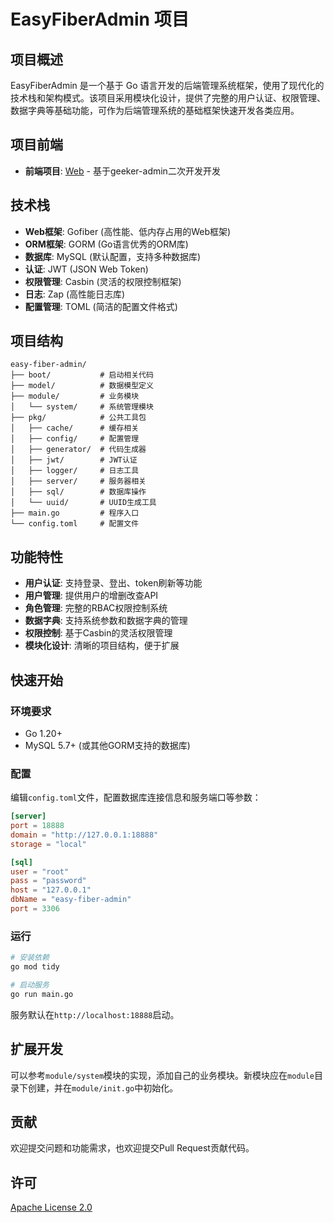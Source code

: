 # EasyFiberAdmin 项目

## 项目概述

EasyFiberAdmin 是一个基于 Go 语言开发的后端管理系统框架，使用了现代化的技术栈和架构模式。该项目采用模块化设计，提供了完整的用户认证、权限管理、数据字典等基础功能，可作为后端管理系统的基础框架快速开发各类应用。

## 项目前端

- **前端项目**: [Web](https://github.com/Nuohe888/geeker-admin) - 基于geeker-admin二次开发开发

## 技术栈

- **Web框架**: Gofiber (高性能、低内存占用的Web框架)
- **ORM框架**: GORM (Go语言优秀的ORM库)
- **数据库**: MySQL (默认配置，支持多种数据库)
- **认证**: JWT (JSON Web Token)
- **权限管理**: Casbin (灵活的权限控制框架)
- **日志**: Zap (高性能日志库)
- **配置管理**: TOML (简洁的配置文件格式)

## 项目结构

```
easy-fiber-admin/
├── boot/           # 启动相关代码
├── model/          # 数据模型定义
├── module/         # 业务模块
│   └── system/     # 系统管理模块
├── pkg/            # 公共工具包
│   ├── cache/      # 缓存相关
│   ├── config/     # 配置管理
│   ├── generator/  # 代码生成器
│   ├── jwt/        # JWT认证
│   ├── logger/     # 日志工具
│   ├── server/     # 服务器相关
│   ├── sql/        # 数据库操作
│   └── uuid/       # UUID生成工具
├── main.go         # 程序入口
└── config.toml     # 配置文件
```

## 功能特性

- **用户认证**: 支持登录、登出、token刷新等功能
- **用户管理**: 提供用户的增删改查API
- **角色管理**: 完整的RBAC权限控制系统
- **数据字典**: 支持系统参数和数据字典的管理
- **权限控制**: 基于Casbin的灵活权限管理
- **模块化设计**: 清晰的项目结构，便于扩展

## 快速开始

### 环境要求

- Go 1.20+
- MySQL 5.7+ (或其他GORM支持的数据库)

### 配置

编辑`config.toml`文件，配置数据库连接信息和服务端口等参数：

```toml
[server]
port = 18888
domain = "http://127.0.0.1:18888"
storage = "local"

[sql]
user = "root"
pass = "password"
host = "127.0.0.1"
dbName = "easy-fiber-admin"
port = 3306
```

### 运行

```bash
# 安装依赖
go mod tidy

# 启动服务
go run main.go
```

服务默认在`http://localhost:18888`启动。

## 扩展开发

可以参考`module/system`模块的实现，添加自己的业务模块。新模块应在`module`目录下创建，并在`module/init.go`中初始化。

## 贡献

欢迎提交问题和功能需求，也欢迎提交Pull Request贡献代码。

## 许可

[Apache License 2.0](LICENSE) 